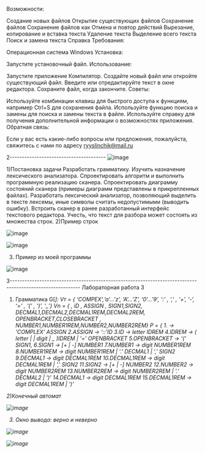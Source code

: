 
Возможности:

Создание новых файлов
Открытие существующих файлов
Сохранение файлов
Сохранение файлов как
Отмена и повтор действий
Вырезание, копирование и вставка текста
Удаление текста
Выделение всего текста
Поиск и замена текста
Справка
Требования:

Операционная система Windows
Установка:

Запустите установочный файл.
Использование:

Запустите приложение Компилятор.
Создайте новый файл или откройте существующий файл.
Введите или отредактируйте текст в окне редактора.
Сохраните файл, когда закончите.
Советы:

Используйте комбинации клавиш для быстрого доступа к функциям, например Ctrl+S для сохранения файла.
Используйте функцию поиска и замены для поиска и замены текста в файле.
Используйте справку для получения дополнительной информации о возможностях приложения.
Обратная связь:

Если у вас есть какие-либо вопросы или предложения, пожалуйста, свяжитесь с нами по адресу ryyslinchik@mail.ru






2---------------------------------------
![image](https://github.com/RYYSLIN/Lab1/assets/160394383/6f169ff5-ae3d-42df-8531-2e2a60ecf9a1)

1)Постановка задачи
Разработать грамматику.
Изучить назначение лексического анализатора. Спроектировать алгоритм и выполнить программную реализацию сканера.
Спроектировать диаграмму состояний сканера (примеры диаграмм представлены в прикрепленных файлах).
Разработать лексический анализатор, позволяющий выделить в тексте лексемы, иные символы считать недопустимыми (выводить ошибку).
Встроить сканер в ранее разработанный интерфейс текстового редактора. Учесть, что текст для разбора может состоять из множества строк.
2)Пример строк



![image](https://github.com/RYYSLIN/Lab1/assets/160394383/05a75c7a-5b33-4ecd-90b7-d8a0fb0ebf12)


![image](https://github.com/RYYSLIN/Lab1/assets/160394383/461fbc2f-4ecc-4360-938a-c8e27a5c3afa)

3) Пример из моей программы

 
 ![image](https://github.com/RYYSLIN/Lab1/assets/160394383/f1bf076b-b76b-43ba-80d4-afa790e2b418)

3----------------------------------------------------------------------------------------------------------
Лабораторная работа 3

1) Грамматика
   G[<I>]: 
Vт = { ‘COMPEX’,‘a’…’z’, ‘A’…’Z’, ‘0’…’9’, ‘:’ ,  ‘,’ , ‘+’, ‘-‘, ‘=’ , ‘(’ , ‘)’, ‘_’} 
Vn = { <I>, iD , ASSIGN , SIGN1,SIGN2, DECMAL1,DECMAL2,DECMAL1REM,DECMAL2REM, OPENBRACKET,CLOSEBRACKET , NUMBER1,NUMBER1REM,NUMBER2,NUMBER2REM} 
P = { 
1.<I> → ‘COMPLEX’ ASSIGN 
2.ASSIGN → ‘::’ID 
3.ID -> letter IDREM
4.IDREM -> ( letter | | digit | _ )IDREM | '=' OPENBRACKET 
5.OPENBRACKET → ‘(’  SIGN1,
6.SIGN1 -> [+ | -] NUMBER1
7.NUMBER1 -> digit NUMBER1REM 
8.NUMBER1REM -> digit NUMBER1REM | '.' DECMAL1 | ',' SIGN2
9.DECMAL1 → digit  DECMAL1REM
10.DECMAL1REM -> digit DECMAL1REM | ',' SIGN2
11.SIGN2 -> [+ | -] NUMBER2
12.NUMBER2 -> digit NUMBER2REM 
13.NUMBER2REM -> digit NUMBER2REM | '.' DECMAL2 | ')'
14.DECMAL1 → digit  DECMAL1REM
15.DECMAL1REM -> digit DECMAL1REM | ')'

2)Конечный автомат




![image](https://github.com/RYYSLIN/Lab1/assets/160394383/256a4a2b-21f5-47fc-b749-3cd4a937b004)


3) Окно вывода: верно и неверно



![image](https://github.com/RYYSLIN/Lab1/assets/160394383/59e1e6d9-2ff1-47ce-a965-70b99fc820ba)



![image](https://github.com/RYYSLIN/Lab1/assets/160394383/809894ed-162c-483c-a9a3-2576a5d274bb)

